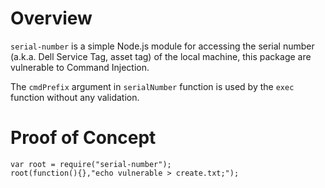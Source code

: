 # Overview

`serial-number` is a simple Node.js module for accessing the serial number (a.k.a. Dell Service Tag, asset tag) of the local machine, this package are vulnerable to Command Injection.

The `cmdPrefix` argument in `serialNumber` function is used by the `exec` function without any validation.

# Proof of Concept

```
var root = require("serial-number");
root(function(){},"echo vulnerable > create.txt;");
```
